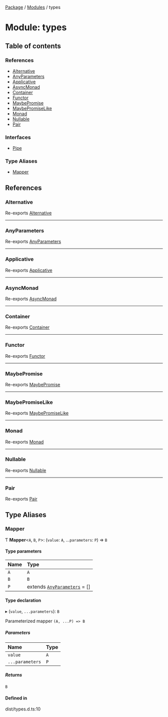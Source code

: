 [Package](../README.md) / [Modules](../modules.md) / types

# Module: types

## Table of contents

### References

- [Alternative](types.md#alternative)
- [AnyParameters](types.md#anyparameters)
- [Applicative](types.md#applicative)
- [AsyncMonad](types.md#asyncmonad)
- [Container](types.md#container)
- [Functor](types.md#functor)
- [MaybePromise](types.md#maybepromise)
- [MaybePromiseLike](types.md#maybepromiselike)
- [Monad](types.md#monad)
- [Nullable](types.md#nullable)
- [Pair](types.md#pair)

### Interfaces

- [Pipe](../interfaces/types.Pipe.md)

### Type Aliases

- [Mapper](types.md#mapper)

## References

### Alternative

Re-exports [Alternative](../interfaces/index.Alternative.md)

___

### AnyParameters

Re-exports [AnyParameters](index.md#anyparameters)

___

### Applicative

Re-exports [Applicative](../interfaces/index.Applicative.md)

___

### AsyncMonad

Re-exports [AsyncMonad](../interfaces/index.AsyncMonad.md)

___

### Container

Re-exports [Container](../interfaces/index.Container.md)

___

### Functor

Re-exports [Functor](../interfaces/index.Functor.md)

___

### MaybePromise

Re-exports [MaybePromise](index.md#maybepromise)

___

### MaybePromiseLike

Re-exports [MaybePromiseLike](index.md#maybepromiselike)

___

### Monad

Re-exports [Monad](../interfaces/index.Monad.md)

___

### Nullable

Re-exports [Nullable](index.md#nullable)

___

### Pair

Re-exports [Pair](index.md#pair)

## Type Aliases

### Mapper

Ƭ **Mapper**\<`A`, `B`, `P`\>: (`value`: `A`, ...`parameters`: `P`) => `B`

#### Type parameters

| Name | Type |
| :------ | :------ |
| `A` | `A` |
| `B` | `B` |
| `P` | extends [`AnyParameters`](index.md#anyparameters) = [] |

#### Type declaration

▸ (`value`, `...parameters`): `B`

Parameterized mapper
`(A, ...P) => B`

##### Parameters

| Name | Type |
| :------ | :------ |
| `value` | `A` |
| `...parameters` | `P` |

##### Returns

`B`

#### Defined in

dist/types.d.ts:10
